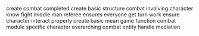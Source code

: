 create combat completed create basic structure combat involving character know fight middle man referee ensures everyone get turn work ensure character interact properly create basic mean game function combat module specific character overarching combat entity handle mediation
